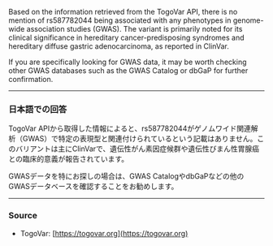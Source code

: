 Based on the information retrieved from the TogoVar API, there is no mention of rs587782044 being associated with any phenotypes in genome-wide association studies (GWAS). The variant is primarily noted for its clinical significance in hereditary cancer-predisposing syndromes and hereditary diffuse gastric adenocarcinoma, as reported in ClinVar.

If you are specifically looking for GWAS data, it may be worth checking other GWAS databases such as the GWAS Catalog or dbGaP for further confirmation.

---

### 日本語での回答
TogoVar APIから取得した情報によると、rs587782044がゲノムワイド関連解析（GWAS）で特定の表現型と関連付けられているという記載はありません。このバリアントは主にClinVarで、遺伝性がん素因症候群や遺伝性びまん性胃腺癌との臨床的意義が報告されています。

GWASデータを特にお探しの場合は、GWAS CatalogやdbGaPなどの他のGWASデータベースを確認することをお勧めします。

---

### Source
- TogoVar: [https://togovar.org](https://togovar.org)
